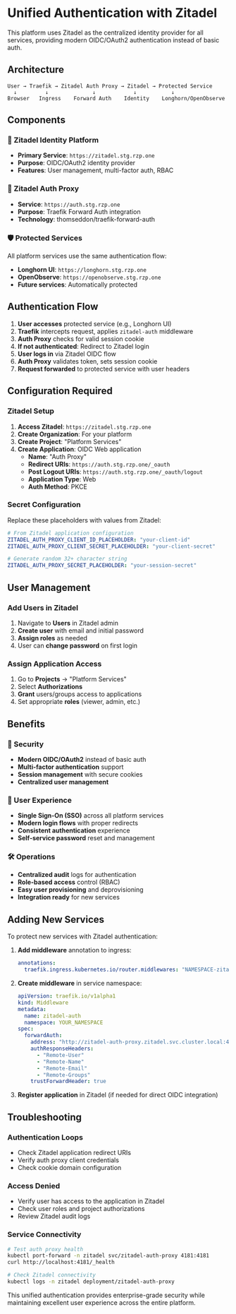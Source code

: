 # Unified Authentication with Zitadel

This platform uses Zitadel as the centralized identity provider for all services, providing modern OIDC/OAuth2 authentication instead of basic auth.

## Architecture

```
User → Traefik → Zitadel Auth Proxy → Zitadel → Protected Service
  ↓         ↓              ↓            ↓           ↓
Browser   Ingress    Forward Auth    Identity    Longhorn/OpenObserve
```

## Components

### **🔐 Zitadel Identity Platform**
- **Primary Service**: `https://zitadel.stg.rzp.one`
- **Purpose**: OIDC/OAuth2 identity provider
- **Features**: User management, multi-factor auth, RBAC

### **🔗 Zitadel Auth Proxy**
- **Service**: `https://auth.stg.rzp.one`
- **Purpose**: Traefik Forward Auth integration
- **Technology**: thomseddon/traefik-forward-auth

### **🛡️ Protected Services**
All platform services use the same authentication flow:
- **Longhorn UI**: `https://longhorn.stg.rzp.one`
- **OpenObserve**: `https://openobserve.stg.rzp.one`
- **Future services**: Automatically protected

## Authentication Flow

1. **User accesses** protected service (e.g., Longhorn UI)
2. **Traefik** intercepts request, applies `zitadel-auth` middleware
3. **Auth Proxy** checks for valid session cookie
4. **If not authenticated**: Redirect to Zitadel login
5. **User logs in** via Zitadel OIDC flow
6. **Auth Proxy** validates token, sets session cookie
7. **Request forwarded** to protected service with user headers

## Configuration Required

### **Zitadel Setup**
1. **Access Zitadel**: `https://zitadel.stg.rzp.one`
2. **Create Organization**: For your platform
3. **Create Project**: "Platform Services"
4. **Create Application**: OIDC Web application
   - **Name**: "Auth Proxy"
   - **Redirect URIs**: `https://auth.stg.rzp.one/_oauth`
   - **Post Logout URIs**: `https://auth.stg.rzp.one/_oauth/logout`
   - **Application Type**: Web
   - **Auth Method**: PKCE

### **Secret Configuration**
Replace these placeholders with values from Zitadel:

```yaml
# From Zitadel application configuration
ZITADEL_AUTH_PROXY_CLIENT_ID_PLACEHOLDER: "your-client-id"
ZITADEL_AUTH_PROXY_CLIENT_SECRET_PLACEHOLDER: "your-client-secret"

# Generate random 32+ character string
ZITADEL_AUTH_PROXY_SECRET_PLACEHOLDER: "your-session-secret"
```

## User Management

### **Add Users in Zitadel**
1. Navigate to **Users** in Zitadel admin
2. **Create user** with email and initial password
3. **Assign roles** as needed
4. User can **change password** on first login

### **Assign Application Access**
1. Go to **Projects** → "Platform Services"
2. Select **Authorizations**
3. **Grant** users/groups access to applications
4. Set appropriate **roles** (viewer, admin, etc.)

## Benefits

### **🔐 Security**
- **Modern OIDC/OAuth2** instead of basic auth
- **Multi-factor authentication** support
- **Session management** with secure cookies
- **Centralized user management**

### **🚀 User Experience**
- **Single Sign-On (SSO)** across all platform services
- **Modern login flows** with proper redirects
- **Consistent authentication** experience
- **Self-service password** reset and management

### **🛠️ Operations**
- **Centralized audit** logs for authentication
- **Role-based access** control (RBAC)
- **Easy user provisioning** and deprovisioning
- **Integration ready** for new services

## Adding New Services

To protect new services with Zitadel authentication:

1. **Add middleware** annotation to ingress:
   ```yaml
   annotations:
     traefik.ingress.kubernetes.io/router.middlewares: "NAMESPACE-zitadel-auth@kubernetescrd"
   ```

2. **Create middleware** in service namespace:
   ```yaml
   apiVersion: traefik.io/v1alpha1
   kind: Middleware
   metadata:
     name: zitadel-auth
     namespace: YOUR_NAMESPACE
   spec:
     forwardAuth:
       address: "http://zitadel-auth-proxy.zitadel.svc.cluster.local:4181/api/verify"
       authResponseHeaders:
         - "Remote-User"
         - "Remote-Name"
         - "Remote-Email"
         - "Remote-Groups"
       trustForwardHeader: true
   ```

3. **Register application** in Zitadel (if needed for direct OIDC integration)

## Troubleshooting

### **Authentication Loops**
- Check Zitadel application redirect URIs
- Verify auth proxy client credentials
- Check cookie domain configuration

### **Access Denied**
- Verify user has access to the application in Zitadel
- Check user roles and project authorizations
- Review Zitadel audit logs

### **Service Connectivity**
```bash
# Test auth proxy health
kubectl port-forward -n zitadel svc/zitadel-auth-proxy 4181:4181
curl http://localhost:4181/_health

# Check Zitadel connectivity
kubectl logs -n zitadel deployment/zitadel-auth-proxy
```

This unified authentication provides enterprise-grade security while maintaining excellent user experience across the entire platform.
